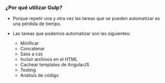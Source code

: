 ### ¿Por qué utilizar Gulp?

- Porque repetir una y otra vez las tareas que se pueden automatizar es una pérdida de tiempo.

- Las tareas que podemos automatizar son las siguientes:
    - Minificar
    - Concatenar
    - Sass a css
    - Incluir archivos en el HTML
    - Cachear templates de AngularJS
    - Testing
    - Análisis de código
